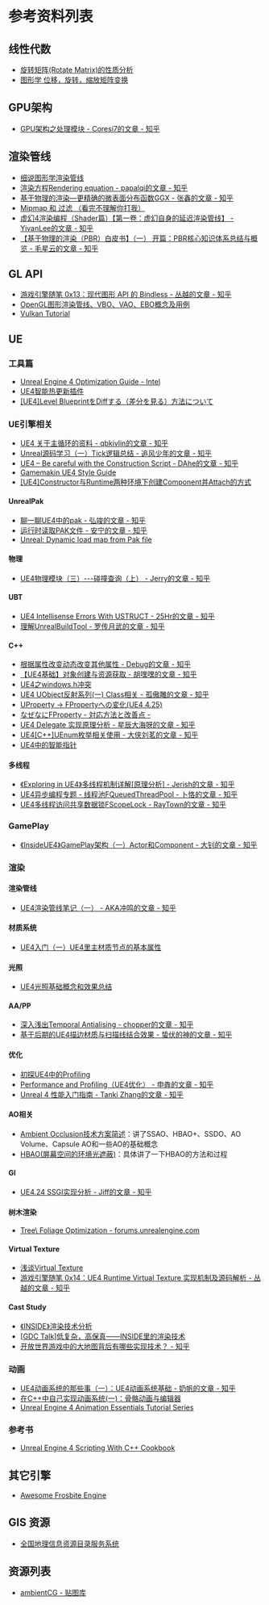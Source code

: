 # 参考资料列表

## 线性代数

* [旋转矩阵(Rotate Matrix)的性质分析](https://www.cnblogs.com/caster99/p/4703033.html)
* [图形学 位移，旋转，缩放矩阵变换](https://www.jianshu.com/p/ac1b34420be7)

## GPU架构
* [GPU架构之处理模块 - Coresi7的文章 - 知乎](https://zhuanlan.zhihu.com/p/79715351)

## 渲染管线
* [细说图形学渲染管线](https://positiveczp.github.io/%E7%BB%86%E8%AF%B4%E5%9B%BE%E5%BD%A2%E5%AD%A6%E6%B8%B2%E6%9F%93%E7%AE%A1%E7%BA%BF.html)
* [渲染方程Rendering equation - papalqi的文章 - 知乎](https://zhuanlan.zhihu.com/p/52497510)
* [基于物理的渲染—更精确的微表面分布函数GGX - 张鑫的文章 - 知乎](https://zhuanlan.zhihu.com/p/25539396)
* [Mipmap 和 过滤 （看完不理解你打我）](https://blog.csdn.net/paxis0813/article/details/107885924?utm_medium=distribute.pc_relevant.none-task-blog-2%7Edefault%7EBlogCommendFromMachineLearnPai2%7Edefault-3.control&depth_1-utm_source=distribute.pc_relevant.none-task-blog-2%7Edefault%7EBlogCommendFromMachineLearnPai2%7Edefault-3.control)
* [虚幻4渲染编程（Shader篇）【第一卷：虚幻自身的延迟渲染管线】 - YivanLee的文章 - 知乎](https://zhuanlan.zhihu.com/p/36630694)
* [【基于物理的渲染（PBR）白皮书】（一） 开篇：PBR核心知识体系总结与概览 - 毛星云的文章 - 知乎](https://zhuanlan.zhihu.com/p/53086060)

## GL API
* [游戏引擎随笔 0x13：现代图形 API 的 Bindless - 丛越的文章 - 知乎](https://zhuanlan.zhihu.com/p/136449475)
* [OpenGL图形渲染管线、VBO、VAO、EBO概念及用例](https://blog.csdn.net/dcrmg/article/details/53556664)
* [Vulkan Tutorial](https://vulkan-tutorial.com/Introduction)

## UE
### 工具篇
* [Unreal Engine 4 Optimization Guide - Intel](https://software.intel.com/content/www/us/en/develop/articles/unreal-engine-4-optimization-tutorial-part-1.html)
* [UE4智能热更新插件](https://zhuanlan.zhihu.com/p/179304693)
* [[UE4]Level BlueprintをDiffする（差分を見る）方法について](https://qiita.com/EGJ-Kaz_Okada/items/5be2df3c7fff8c394193)

### UE引擎相关
* [UE4 关于主循环的资料 - qbkivlin的文章 - 知乎](https://zhuanlan.zhihu.com/p/225465983)
* [Unreal源码学习（一）Tick逻辑总结 - 追风少年的文章 - 知乎](https://zhuanlan.zhihu.com/p/263564514)
* [UE4 – Be careful with the Construction Script - DAhe的文章 - 知乎](https://zhuanlan.zhihu.com/p/68398185)
* [Gamemakin UE4 Style Guide](https://github.com/Allar/ue4-style-guide)
* [[UE4]Constructor与Runtime两种环境下创建Component并Attach的方式](https://dawnarc.com/2016/05/ue4constructor%E4%B8%8Eruntime%E4%B8%A4%E7%A7%8D%E7%8E%AF%E5%A2%83%E4%B8%8B%E5%88%9B%E5%BB%BAcomponent%E5%B9%B6attach%E7%9A%84%E6%96%B9%E5%BC%8F/)

#### UnrealPak
* [聊一聊UE4中的pak - 弘竣的文章 - 知乎](https://zhuanlan.zhihu.com/p/333857439)
* [运行时读取PAK文件 - 安宁的文章 - 知乎](https://zhuanlan.zhihu.com/p/79209172)
* [Unreal: Dynamic load map from Pak file](https://www.cnblogs.com/psklf/p/14778289.html)
#### 物理
* [UE4物理模块（三）---碰撞查询（上） - Jerry的文章 - 知乎](https://zhuanlan.zhihu.com/p/60840943)

#### UBT
* [UE4 Intellisense Errors With USTRUCT - 25Hr的文章 - 知乎](https://zhuanlan.zhihu.com/p/75004518)
* [理解UnrealBuildTool - 罗传月武的文章 - 知乎](https://zhuanlan.zhihu.com/p/57186557)

#### C++
* [根据属性改变动态改变其他属性 - Debug的文章 - 知乎](https://zhuanlan.zhihu.com/p/63195899)
* [【UE4基础】对象创建与资源获取 - 胡嘿嘿的文章 - 知乎](https://zhuanlan.zhihu.com/p/99327373)
* [UE4之windows.h冲突](https://blog.csdn.net/g0415shenw/article/details/108219820)
* [UE4 UObject反射系列(一) Class相关 - 孤傲雕的文章 - 知乎](https://zhuanlan.zhihu.com/p/75533335)
* [UProperty -> FPropertyへの変化(UE4 4.25)](https://www.ayumax.net/entry/2020/03/22/144226)
* [なぜなにFProperty - 対応方法と改善点 -](https://www.youtube.com/watch?v=tqzJSVrnqgY)
* [UE4 Delegate 实现原理分析 - 星辰大海呀的文章 - 知乎](https://zhuanlan.zhihu.com/p/165126317)
* [UE4[C++]UEnum枚举相关使用 - 大侠刘茗的文章 - 知乎](https://zhuanlan.zhihu.com/p/68704087)
* [UE4中的智能指针](https://stonelzp.github.io/UE4%E4%B8%AD%E7%9A%84%E6%99%BA%E8%83%BD%E6%8C%87%E9%92%88/)

#### 多线程
* [《Exploring in UE4》多线程机制详解[原理分析] - Jerish的文章 - 知乎](https://zhuanlan.zhihu.com/p/38881269)
* [UE4异步编程专题 - 线程池FQueuedThreadPool - 卜恪的文章 - 知乎](https://zhuanlan.zhihu.com/p/62364309)
* [UE4多线程访问共享数据锁FScopeLock - RayTown的文章 - 知乎](https://zhuanlan.zhihu.com/p/34091330)

### GamePlay
* [《InsideUE4》GamePlay架构（一）Actor和Component - 大钊的文章 - 知乎](https://zhuanlan.zhihu.com/p/22833151)

### 渲染

#### 渲染管线
* [UE4渲染管线笔记（一） - AKA冲鸣的文章 - 知乎](https://zhuanlan.zhihu.com/p/373995698)

#### 材质系统
* [UE4入门（一）UE4里主材质节点的基本属性](https://www.jianshu.com/p/656e4fca5502)

#### 光照
* [UE4光照基础概念和效果总结](https://www.jianshu.com/p/37b4d30488d2)

#### AA/PP
* [深入浅出Temporal Antialising - chopper的文章 - 知乎](https://zhuanlan.zhihu.com/p/142922246)
* [基于后期的UE4描边材质与扫描线结合效果 - 蛰伏的神的文章 - 知乎](https://zhuanlan.zhihu.com/p/94146313)

#### 优化
* [初探UE4中的Profiling](https://blog.ch-wind.com/ue4-profiling-preview/)
* [Performance and Profiling（UE4优化） - 申犇的文章 - 知乎](https://zhuanlan.zhihu.com/p/36434616)
* [Unreal 4 性能入门指南 - Tanki Zhang的文章 - 知乎](https://zhuanlan.zhihu.com/p/36851846)

#### AO相关
* [Ambient Occlusion技术方案简述](https://www.jianshu.com/p/7d0704442306)：讲了SSAO、HBAO+、SSDO、AO Volume、Capsule AO和一些AO的基础概念
* [HBAO(屏幕空间的环境光遮蔽)](https://zhuanlan.zhihu.com/p/103683536)：具体讲了一下HBAO的方法和过程

#### GI
* [UE4.24 SSGI实现分析 - Jiff的文章 - 知乎](https://zhuanlan.zhihu.com/p/97886108)

#### 树木渲染
* [Tree\ Foliage Optimization - forums.unrealengine.com](https://forums.unrealengine.com/development-discussion/rendering/1630394-tree-foliage-optimization)

#### Virtual Texture
* [浅谈Virtual Texture](https://zhuanlan.zhihu.com/p/138484024)
* [游戏引擎随笔 0x14：UE4 Runtime Virtual Texture 实现机制及源码解析 - 丛越的文章 - 知乎](https://zhuanlan.zhihu.com/p/143709152)

#### Cast Study
* [《INSIDE》渲染技术分析](https://zhuanlan.zhihu.com/p/161426816)
* [[GDC Talk]低复杂，高保真——INSIDE里的渲染技术](https://zhuanlan.zhihu.com/p/161367110)
* [开放世界游戏中的大地图背后有哪些实现技术？ - 知乎](https://www.zhihu.com/question/26538198)

### 动画
* [UE4动画系统的那些事（一）：UE4动画系统基础 - 奶帆的文章 - 知乎](https://zhuanlan.zhihu.com/p/62401630)
* [在C++中自己实现动画系统(一)：骨骼动画与编辑器](https://www.gameres.com/478091.html)
* [Unreal Engine 4 Animation Essentials Tutorial Series](https://www.youtube.com/watch?v=1kbQzA9K1Fs)

### 参考书
* [Unreal Engine 4 Scripting With C++ Cookbook](https://kupdf.net/download/unreal-engine-4-scripting-with-c-cookbook_58a4b8f16454a76e72b1e914_pdf)

## 其它引擎
* [Awesome Frosbite Engine](https://github.com/mc-gulu/dev-awesomenesses/blob/master/awesome-frostbite-engine.md)

## GIS 资源
* [全国地理信息资源目录服务系统](https://www.webmap.cn/main.do?method=index)

## 资源列表
* [ambientCG - 贴图库](https://ambientcg.com/)
